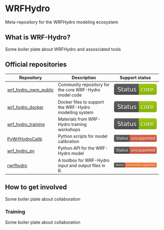 # WRFHydro
Meta-repository for the WRFHydro modeling ecosystem

## What is WRF-Hydro?
Some boiler plate about WRFHydro and assosciated tools

## Official repositories
|Repository|Description|Support status
|------|------|-----------|
[wrf_hydro_nwm_public](https://github.com/NCAR/wrf_hydro_nwm_public) | Community repository for the core WRF-Hydro model code| ![](https://github.com/NCAR/WRFHydro/blob/master/static/badges/Status-Core-green.svg) |
[wrf_hydro_docker](https://github.com/NCAR/wrf_hydro_docker) | Docker files to support the WRF-Hydro modelling system | ![](https://github.com/NCAR/WRFHydro/blob/master/static/badges/Status-Core-green.svg) |
[wrf_hydro_training](https://github.com/NCAR/wrf_hydro_training) | Materials from WRF-Hydro training workshops | ![](https://github.com/NCAR/WRFHydro/blob/master/static/badges/Status-Core-green.svg) |
[PyWrfHydroCalib](https://github.com/NCAR/PyWrfHydroCalib) | Python scripts for model calibration | ![](https://github.com/NCAR/WRFHydro/blob/master/static/badges/Status-unsupported-red.svg) |
[wrf_hydro_py](https://github.com/NCAR/wrf_hydro_py) | Python API for the WRF-Hydro model | ![](https://github.com/NCAR/WRFHydro/blob/master/static/badges/Status-unsupported-red.svg) |
[rwrfhydro](https://github.com/NCAR/rwrfhydro) | A toolbox for WRF-Hydro input and output files in R. | ![](https://github.com/NCAR/WRFHydro/blob/master/static/badges/Status-community_supported-orange.svg) |

## How to get involved
Some boiler plate about collaboration 

### Training
Some boiler plate about collaboration 
